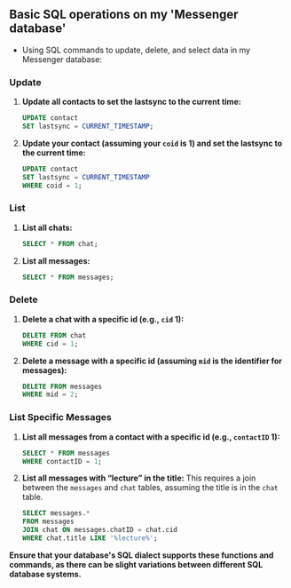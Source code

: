 ## Basic SQL operations on my 'Messenger database'

- Using SQL commands to update, delete, and select data in my Messenger database:

### Update

1. **Update all contacts to set the lastsync to the current time:**
   ```sql
   UPDATE contact
   SET lastsync = CURRENT_TIMESTAMP;
   ```

2. **Update your contact (assuming your `coid` is 1) and set the lastsync to the current time:**
   ```sql
   UPDATE contact
   SET lastsync = CURRENT_TIMESTAMP
   WHERE coid = 1;
   ```

### List

1. **List all chats:**
   ```sql
   SELECT * FROM chat;
   ```

2. **List all messages:**
   ```sql
   SELECT * FROM messages;
   ```

### Delete

1. **Delete a chat with a specific id (e.g., `cid` 1):**
   ```sql
   DELETE FROM chat
   WHERE cid = 1;
   ```

2. **Delete a message with a specific id (assuming `mid` is the identifier for messages):**
   ```sql
   DELETE FROM messages
   WHERE mid = 2;
   ```


### List Specific Messages

1. **List all messages from a contact with a specific id (e.g., `contactID` 1):**
   ```sql
   SELECT * FROM messages
   WHERE contactID = 1;
   ```

2. **List all messages with “lecture” in the title:**
   This requires a join between the `messages` and `chat` tables, assuming the title is in the `chat` table.
   ```sql
   SELECT messages.* 
   FROM messages
   JOIN chat ON messages.chatID = chat.cid
   WHERE chat.title LIKE '%lecture%';
   ```

**Ensure that your database's SQL dialect supports these functions and commands, as there can be slight variations between different SQL database systems.**
